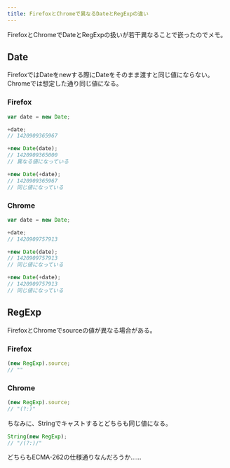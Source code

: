 ```yaml
---
title: FirefoxとChromeで異なるDateとRegExpの違い
---
```

FirefoxとChromeでDateとRegExpの扱いが若干異なることで嵌ったのでメモ。

## Date

FirefoxではDateをnewする際にDateをそのまま渡すと同じ値にならない。Chromeでは想定した通り同じ値になる。

### Firefox

```js
var date = new Date;

+date;
// 1420909365967

+new Date(date);
// 1420909365000
// 異なる値になっている

+new Date(+date);
// 1420909365967
// 同じ値になっている
```

### Chrome

```js
var date = new Date;

+date;
// 1420909757913

+new Date(date);
// 1420909757913
// 同じ値になっている

+new Date(+date);
// 1420909757913
// 同じ値になっている
```

## RegExp

FirefoxとChromeでsourceの値が異なる場合がある。

### Firefox

```js
(new RegExp).source;
// ""
```

### Chrome

```js
(new RegExp).source;
// "(?:)"
```

ちなみに、Stringでキャストするとどちらも同じ値になる。

```js
String(new RegExp);
// "/(?:)/"
```

どちらもECMA-262の仕様通りなんだろうか……
